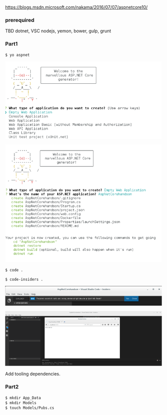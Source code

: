 

https://blogs.msdn.microsoft.com/nakama/2016/07/07/aspnetcore10/

### prerequired

TBD
dotnet, VSC
nodejs, yemon, bower, gulp, grunt

### Part1 

```
$ yo aspnet
```

![](./images/part1/01Yemon.png)

![](./images/part1/02Yemon.png)

```
$ code .
```

```
$ code-insiders .
```

![](./images/part1/03VSCode.png)

![](./images/part1/04Debug.png)

Add tooling dependencies.

### Part2

```
$ mkdir App_Data
$ mkdir Models
$ touch Models/Pubs.cs
```
